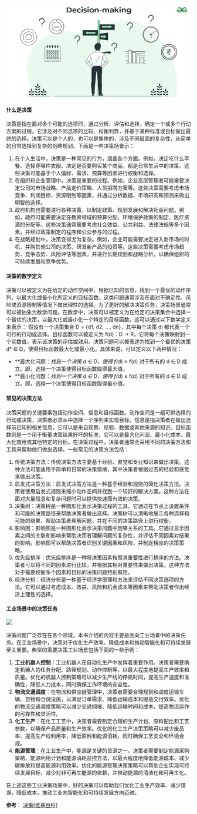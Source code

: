![](../assets/1.1-0.webp)

#### 什么是决策
决策是指在面对多个可能的选项时，通过分析、评估和选择，确定一个或多个行动方案的过程。它涉及对不同选项的比较、权衡利弊，并基于某种标准或目标做出最终的选择。决策可以是个人的，也可以是集体的，涉及不同层面的复杂性，从简单的日常选择到复杂的战略规划。下面是一些决策场景示：

1. 在个人生活中，决策是一种常见的行为，涵盖各个方面。例如，决定吃什么早餐、选择穿哪件衣服、决定是否要购买某个商品，都是日常生活中的决策。这些决策可能基于个人偏好、需求、预算等因素进行权衡和选择。
2. 在组织和企业管理中，决策是重要的过程。例如，企业高层管理者可能需要决定公司的市场战略、产品定价策略、人员招聘方案等。这些决策需要考虑市场竞争、利润目标、资源限制等因素，并通过分析数据、市场研究和预测来做出明智的选择。
3. 政府机构也需要进行各种决策，以制定政策、规划发展和解决社会问题。例如，政府可能需要决定在教育领域的预算分配、环境保护政策的制定、医疗资源的分配等。这些决策通常需要考虑社会效益、公共利益、法律法规等多个因素，并经过政策制定的程序和公众参与的过程。
4. 在战略规划中，决策变得尤为复杂。例如，企业可能需要决定进入新市场的时机、并购其他公司的决策、研发新产品的投资等。这些决策需要考虑市场趋势、竞争态势、风险评估等因素，并进行长期规划和战略分析，以确保组织的可持续发展和竞争优势。
#### 决策的数学定义
决策可以被定义为在给定的动作空间中，根据已知的信息，找到一个最优的动作序列，以最大化或最小化所定义的目标函数。这类问题通常涉及在面对不确定性、风险或资源限制等情况下做出理性的选择。为了更好的解决决策任务，决策场景通常可以被抽象为数学问题。在数学中，决策可以被定义为在给定的决策集合中选择一个最优的决策，以最大化或最小化一个特定的目标函数。这可以通过以下数学定义来表示：
假设有一个决策集合 D = {d1, d2, ..., dn}，其中每个决策 di 都代表一个可行的行动或选择。目标函数可以被定义为 f(d)：D → R，它将每个决策映射到一个实数值，表示该决策的评估或效用。决策问题可以被表述为找到一个最优的决策 d* ∈ D，使得目标函数最大化或最小化。具体来说，可以定义以下两种情况：

- **最大化问题：**找到一个决策 d* ∈ D，使得 f(d*) ≥ f(d) 对于所有的 d ∈ D 成立。即，选择一个决策使得目标函数取得最大值。
- **最小化问题：**找到一个决策 d* ∈ D，使得 f(d*) ≤ f(d) 对于所有的 d ∈ D 成立。即，选择一个决策使得目标函数取得最小值。
#### 常见的决策方法
决策问题的关键要素包括动作空间、信息和目标函数。动作空间是一组可供选择的行动或决策，决策者必须从中选择一个序列来实现目标。信息是指决策者在做出选择前已知的相关信息，它可以是来自观察、经验、数据或其他来源的知识。目标函数则是一个用于衡量决策结果好坏的标准，它可以是最大化利润、最小化成本、最大化效用或其他特定的目标。在决策过程中，决策者通常会采用不同的决策方法和工具来帮助他们做出选择。一些常见的决策方法包括：

1. 传统决策方法：传统决策方法主要基于经验、直觉和专业知识来做出决策。这种方法可能适用于简单和日常的决策情境，其中决策者根据过去的经验和感觉来做出决策。
2. 启发式决策方法：启发式决策方法是一种基于经验和规则的简化决策方法。决策者使用启发式规则来缩小动作空间并找到一个较好的解决方案。这种方法在面对大量信息和复杂问题时可以提供快速而有效的决策。
3. 决策树：决策树是一种图形化表示决策过程的工具。它通过在节点上设置条件和可能的决策路径来帮助决策者做出选择。决策树可以清晰地展示各种选择和可能的结果，帮助决策者理解问题，并在不同的决策路径上进行权衡。
4. 影响图：影响图是一种图形化表示决策问题中因果关系的工具。它通过显示因素之间的关联和影响来帮助决策者理解问题的复杂性，并评估不同因素对结果的影响。影响图可以帮助决策者识别关键因素和风险，并制定相应的决策策略。
5. 优先级排序：优先级排序是一种将决策因素按照其重要性进行排序的方法。决策者可以将不同的因素进行比较，并根据其相对重要性来做出决策。这种方法对于需要权衡多个因素和目标的决策问题特别有用。
6. 经济分析：经济分析是一种基于经济学原理和方法来评估不同决策选项的方法。它可以通过考虑成本、效益、风险和机会成本等因素来帮助决策者作出经济上理性的选择。
#### 工业场景中的决策任务
![](../assets/1.1-1.png)

决策问题广泛存在在各个领域，本书介绍的内容主要是面向工业场景中的决策任务。在工业场景中，决策对于优化生产效率、降低成本和推动智能化和可持续发展至关重要。典型的需要决策工业场景包括下面的一些示例：

1. **工业机器人控制**：工业机器人在自动化生产中发挥着重要作用。决策者需要确定机器人的任务分配、路径规划、动作控制等，以最大程度地提高生产效率和质量。优化的机器人控制策略可以减少生产线的停机时间，提高生产速度和准确性，降低人力成本，同时确保工作环境的安全性。
2. **物流交通调度**：在物流和供应链管理中，决策者需要合理规划和调度运输车辆、货物和仓储设施，以满足订单需求、降低运输成本和提高交付效率。优化的物流交通调度策略可以减少交通拥堵、降低运输时间和成本，提高物流运作的可靠性和灵活性。
3. **化工生产**：在化工工艺中，决策者需要制定合理的生产计划、原料配比和工艺参数，以确保产品质量和生产效率。优化的化工生产决策策略可以减少废品率、提高生产线利用率，降低原料和能源消耗，同时确保工艺安全和环境合规。
4. **能源管理**：在工业生产中，能源是关键的资源之一。决策者需要制定能源采购策略、能源利用计划和能源消耗监控方法，以最大程度地降低能源成本、减少碳排放和提高能源利用效率。优化的能源管理决策策略可以帮助企业实现可持续发展目标，减少对非可再生能源的依赖，并推动能源的清洁化和可再生化。

在上述这些工业决策场景中，好的决策可以帮助我们优化工业生产效率、减少错误，降低成本，推动工业向智能化和可持续发展方向迈进。

**参考**：
[决策[维基百科]](https://zh.wikipedia.org/wiki/%E5%86%B3%E7%AD%96)
